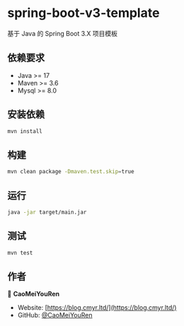 # spring-boot-v3-template

基于 Java 的 Spring Boot 3.X 项目模板

## 依赖要求

- Java >= 17
- Maven >= 3.6
- Mysql >= 8.0

## 安装依赖

```sh
mvn install
```

## 构建

```sh
mvn clean package -Dmaven.test.skip=true
```

## 运行

```sh
java -jar target/main.jar
```

## 测试

```sh
mvn test
```

## 作者


👤 **CaoMeiYouRen**

* Website: [https://blog.cmyr.ltd/](https://blog.cmyr.ltd/)
* GitHub: [@CaoMeiYouRen](https://github.com/CaoMeiYouRen)
